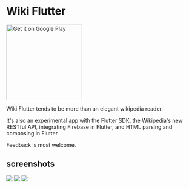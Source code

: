 # Wiki Flutter

<a href='https://play.google.com/store/apps/details?id=com.nanowang.wikiflutter&pcampaignid=MKT-Other-global-all-co-prtnr-py-PartBadge-Mar2515-1'>
  <img alt='Get it on Google Play' src='https://play.google.com/intl/en_us/badges/images/generic/en_badge_web_generic.png' width='200'/>
</a>

Wiki Flutter tends to be more than an elegant wikipedia reader.

It's also an experimental app with the Flutter SDK, the Wikipedia's new RESTful API, integrating Firebase in Flutter, and HTML parsing and composing in Flutter.

Feedback is most welcome.

## screenshots


<img src="https://lh3.googleusercontent.com/9B-WLrCpRDS7uys3q6LfBD8wauz9mFhp5boAoXQ0X0NhAk__MXi_-6vC5iXRc5XvIg=h310-rw"></img>
<img src="https://lh3.googleusercontent.com/Rt0y0uMgepH5EywJ23zlPpULfoeecZB8Rmgi6HUz7I7C2KzpxnBgZzFR7C9Y8keLVA=h310-rw"></img>
<img src="https://lh3.googleusercontent.com/a3xN1Xmwr21HfCbNmKrnycrEPiy86LBd-RKGL3vle_7GGmNqN9vhMSXnr2Ofs3uTTapz=h310-rw"></img>

